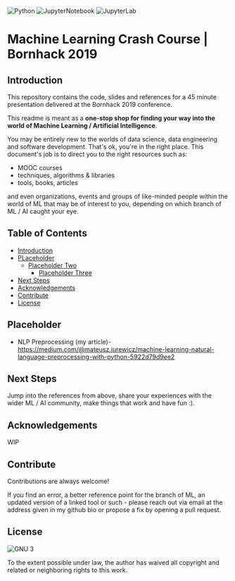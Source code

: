![Python](https://img.shields.io/badge/python-v3.7.0-blue.svg)
![JupyterNotebook](https://img.shields.io/badge/jupyter-v5.7.8-blue.svg)
![JupyterLab](https://img.shields.io/badge/jupyterlab-v1.0.1-blue.svg)


# Machine Learning Crash Course | Bornhack 2019
## Introduction
This repository contains the code, slides and references for a 45 minute presentation delivered at the Bornhack 2019 conference. 

This readme is meant as a **one-stop shop for finding your way into the world of Machine Learning / Artificial Intelligence**. 

You may be entirely new to the worlds of data science, data engineering and software development. That's ok, you're in the right place. This document's job is to direct you to the right resources such as:

* MOOC courses
* techniques, algorithms & libraries
* tools, books, articles 

and even organizations, events and groups of like-minded people within the world of ML that may be of interest to you, depending on which branch of ML / AI caught your eye.

## Table of Contents

- [Introduction](#introduction)
- [PLaceholder](#placeholder)
  - [Placeholder Two](#placeholder-two)
    - [Placeholder Three](#placeholder-three)
- [Next Steps](#next-steps)
- [Acknowledgements](#acknowledgements)
- [Contribute](#contribute)
- [License](#license)

## Placeholder
* NLP Preprocessing (my article)- https://medium.com/@mateusz.jurewicz/machine-learning-natural-language-preprocessing-with-python-5922d79d9ee2

## Next Steps

Jump into the references from above, share your experiences with the wider ML / AI community, make things that work and have fun :).

## Acknowledgements

WIP

## Contribute
Contributions are always welcome! 

If you find an error, a better reference point for the branch of ML, an updated version of a linked tool or such - please reach out via email at the address given in my github bio or propose a fix by opening a pull request.

## License
![GNU 3](https://i.ibb.co/3RcsTNw/gnu-license-small.png "GNU Copyleft logo")

To the extent possible under law, the author has waived all copyright and related or neighboring rights to this work.